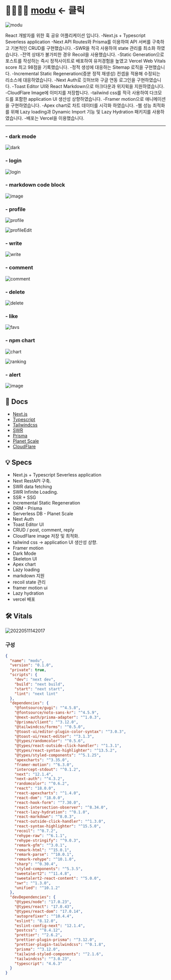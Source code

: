 # 👨‍👩‍👦‍👦 [modu](https://modu.vercel.app/)  <- 클릭  

![modu](https://user-images.githubusercontent.com/79053495/167311059-f9d3c49d-34ba-4d26-9ecb-b6134c0302c8.png)  

React 개발자를 위한 훅 공유 어플리케이션 입니다.
-Next.js + Typescript Severless application
-Next API Routes와 Prisma를 이용하여 API 서버를 구축하고 기본적인 CRUD를 구현했습니다.
-SWR을 적극 사용하여 state 관리를 최소화 하였습니다.
-전역 상태가 불가피한 경우 Recoil을 사용했습니다.
-Static Generation으로 포스트를 작성하는 즉시 정적사이트로 배포하여 유저경험을 높였고 Vercel Web Vitals score 최고 98점을 기록했습니다.
-정적 생성에 대응하는 Sitemap 로직을 구현했습니다.
-Incremental Static Regeneration(증분 정적 재생성) 컨셉을 적용해 수정되는 리소스에 대응하였습니다.
-Next Auth로 깃허브와 구글 연동 로그인을 구현하였습니다.
-Toast Editor UI와 React Markdown으로 마크다운과 위지윅을 지원하였습니다.
-CloudFlare Image에 이미지를 저장합니다.
-tailwind css를 적극 사용하여 다크모드를 포함한 application UI 생산성 상향하였습니다.
-Framer motion으로 애니메이션을 구현하였습니다.
-Apex chart로 차트 데이터를 시각화 하였습니다.
-웹 성능 최적화를 위해 Lazy loading과 Dynamic Import 기능 및 Lazy Hydration 패키지를 사용하였습니다.
-배포는 Vercel을 이용했습니다.

***

### - dark mode  
![dark](https://user-images.githubusercontent.com/79053495/167310139-983d39b3-b075-425a-8587-734238e980ac.gif)  

### - login  
![login](https://user-images.githubusercontent.com/79053495/167987844-16d798f7-14a7-4cca-9a37-2e4411e8773b.gif)  
  
### - markdown code block  
![image](https://user-images.githubusercontent.com/79053495/167311138-11b0b019-7b5d-4596-a9c6-b443c42d6566.png)  

### - profile  
![profile](https://user-images.githubusercontent.com/79053495/167310138-4ca10a12-3e62-442e-9a5e-bd4b77d539d3.gif)  

![profileEdit](https://user-images.githubusercontent.com/79053495/167310137-0c5d7b24-7fe2-4b8a-955d-d49f2c76a911.gif)  
   
### - write
![write](https://user-images.githubusercontent.com/79053495/167310134-32a8fbf8-e589-43bf-9da4-877e3ac013c1.gif)  

### - comment  
![comment](https://user-images.githubusercontent.com/79053495/167310133-0ec4ac29-2b91-44c6-9e59-6ad343b1c227.gif)  

### - delete  
![delete](https://user-images.githubusercontent.com/79053495/167310131-d73e10a1-7ee7-4924-b523-62d83e83570f.gif)  

### - like  
![favs](https://user-images.githubusercontent.com/79053495/167310132-1b36a817-8631-43d8-8ae6-22d049447e13.gif)  

### - npm chart  
![chart](https://user-images.githubusercontent.com/79053495/167310126-33a34aa6-7dbc-4b5e-8371-d3fe759e8608.gif)  

![ranking](https://user-images.githubusercontent.com/79053495/167310140-4c593e4b-9807-455f-8b5a-7f5a1dfe93b5.gif)  

### - alert  
![image](https://user-images.githubusercontent.com/79053495/167311321-26d4edf2-79fd-4f2d-971f-0c7500196780.png)  


## 📖 Docs

- [Next.js](https://nextjs.org/docs)
- [Typescript](https://www.typescriptlang.org/)
- [Tailwindcss](https://tailwindcss.com/)
- [SWR](https://swr.vercel.app/ko)
- [Prisma](https://www.prisma.io/)
- [Planet Scale](https://planetscale.com/)
- [CloudFlare](https://www.cloudflare.com/ko-kr/)
  
## 💡 Specs

- Next.js + Typescript Severless application
- Next RestAPI 구축.
- SWR data fetching
- SWR Infinite Loading.
- SSR + SSG 
- Incremental Static Regeneration
- ORM - Prisma
- Serverless DB - Planet Scale
- Next Auth
- Toast Editor UI
- CRUD / post, comment, reply
- CloudFlare image 저장 및 최적화.
- tailwind css -> application UI 생산성 상향.
- Framer motion
- Dark Mode
- Skeleton UI
- Apex chart
- Lazy loading
- markdown 지원
- recoil state 관리
- framer motion ui
- Lazy hydration
- vercel 배포

## 🛠 Vitals  
![20220511142017](https://user-images.githubusercontent.com/79053495/167817296-5d00e631-d025-4284-96d4-d4101207866c.png)


### 구성

```json
{
  "name": "modu",
  "version": "0.1.0",
  "private": true,
  "scripts": {
    "dev": "next dev",
    "build": "next build",
    "start": "next start",
    "lint": "next lint"
  },
  "dependencies": {
    "@fontsource/gugi": "^4.5.8",
    "@fontsource/noto-sans-kr": "^4.5.9",
    "@next-auth/prisma-adapter": "^1.0.3",
    "@prisma/client": "^3.12.0",
    "@tailwindcss/forms": "^0.5.0",
    "@toast-ui/editor-plugin-color-syntax": "^3.0.3",
    "@toast-ui/react-editor": "^3.1.3",
    "@types/randomcolor": "^0.5.6",
    "@types/react-outside-click-handler": "^1.3.1",
    "@types/react-syntax-highlighter": "^13.5.2",
    "@types/styled-components": "^5.1.25",
    "apexcharts": "^3.35.0",
    "framer-motion": "^6.3.0",
    "intercept-stdout": "^0.1.2",
    "next": "12.1.4",
    "next-auth": "^4.3.2",
    "randomcolor": "^0.6.2",
    "react": "18.0.0",
    "react-apexcharts": "^1.4.0",
    "react-dom": "18.0.0",
    "react-hook-form": "^7.30.0",
    "react-intersection-observer": "^8.34.0",
    "react-lazy-hydration": "^0.1.0",
    "react-markdown": "^8.0.3",
    "react-outside-click-handler": "^1.3.0",
    "react-syntax-highlighter": "^15.5.0",
    "recoil": "^0.7.2",
    "rehype-raw": "^6.1.1",
    "rehype-stringify": "^9.0.3",
    "remark-gfm": "^3.0.1",
    "remark-html": "^15.0.1",
    "remark-parse": "^10.0.1",
    "remark-rehype": "^10.1.0",
    "sharp": "^0.30.4",
    "styled-components": "^5.3.5",
    "sweetalert2": "^11.4.8",
    "sweetalert2-react-content": "^5.0.0",
    "swr": "^1.3.0",
    "unified": "^10.1.2"
  },
  "devDependencies": {
    "@types/node": "17.0.23",
    "@types/react": "17.0.43",
    "@types/react-dom": "17.0.14",
    "autoprefixer": "^10.4.4",
    "eslint": "8.12.0",
    "eslint-config-next": "12.1.4",
    "postcss": "^8.4.12",
    "prettier": "^2.6.2",
    "prettier-plugin-prisma": "^3.12.0",
    "prettier-plugin-tailwindcss": "^0.1.8",
    "prisma": "^3.12.0",
    "tailwind-styled-components": "^2.1.6",
    "tailwindcss": "^3.0.23",
    "typescript": "4.6.3"
  }
}



```
